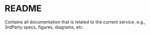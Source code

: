 # README

Contains all documentation that is related to the current service, e.g., 3rdParty specs, figures, diagrams, etc.